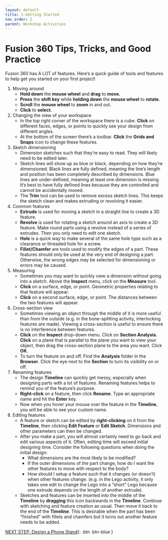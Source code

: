 ```yaml
---
layout: default
title: 1-Getting Started
nav_order: 2
parent: Workshop Activities
---
```


# Fusion 360 Tips, Tricks, and Good Practice

Fusion 360 has A LOT of features. Here’s a quick guide of tools and features to help get you started on your first project!

1.  Moving around
    -   **Hold down** the **mouse wheel** and **drag** to **move.**
    -   **Press** the **shift key** while **holding down** the **mouse wheel** to **rotate.**
    -   **Scroll** the **mouse wheel** to **zoom** in and out.
    -   **Click** to **select.**
2.  Changing the view of your workspace
    -   In the top right corner of the workspace there is a cube. **Click** on different faces, edges, or points to quickly see your design from different angles.
    -   At the bottom of the screen there’s a toolbar. **Click** the **Grids and Snaps** icon to change these features.
3.  Sketch dimensioning
    -   Dimension sketches such that they’re easy to read. They will likely need to be edited later.
    -   Sketch lines will show up as blue or black, depending on how they’re dimensioned. Black lines are fully defined, meaning the line’s length and position has been completely described by dimensions. Blue lines are under-defined, meaning at least one dimension is missing. It’s best to have fully defined lines because they are controlled and cannot be accidentally moved.
    -   The **Trim** tool can be used to remove excess sketch lines. This keeps the sketch clean and makes extruding or revolving it easier.
4.  Common features
    -   **Extrude** is used for moving a sketch in a straight line to create a 3D feature.
    -   **Revolve** is used for rotating a sketch around an axis to create a 3D feature. Make round parts using a revolve instead of a series of extrudes. Then you only need to edit one sketch.
    -   **Hole** is a quick way to make several of the same hole type such as a clearance or threaded hole for a screw.
    -   **Fillet/Chamfer** are tools used to modify the edges of a part. These features should only be used at the very end of designing a part. Otherwise, the wrong edges may be selected for dimensioning or errors may be caused.
5.  Measuring
    -   Sometimes you may want to quickly view a dimension without going into a sketch. Above the **Inspect** menu, click on the **Measure** tool.
    -   **Click** on a surface, edge, or point. Geometric properties relating to that feature will appear.
    -   **Click** on a second surface, edge, or point. The distances between the two features will appear.
6.  Cross-section view
    -   Sometimes viewing an object through the middle of it is more useful than from the outside (e.g. in the bone-splitting activity, interlocking features are made). Viewing a cross-section is useful to ensure there is no interference between features.
    -   **Click** on the **Inspect** drop-down menu. Click on **Section Analysis. Click** on a plane that is parallel to the plane you want to view your object, then drag the cross-section plane to the area you want. Click **OK**.
    -   To turn the feature on and off. Find the **Analysis** folder in the **Browser**. Click the eye next to the **Section** to turn its visibility on or off.
7.  Renaming features
    -   The design **Timeline** can quickly get messy, especially when designing parts with a lot of features. Renaming features helps to remind you of the feature’s purpose.
    -   **Right-click** on a feature, then click **Rename**. Type an appropriate name and hit the **Enter** key.
    -   Now when you hover your mouse over the feature in the **Timeline**, you will be able to see your custom name.
8.  Editing features
    -   A feature or sketch can be edited by **right-clicking** on it from the **Timeline**, then clicking **Edit Feature** or **Edit Sketch**. Dimensions and other parameters can then be changed.
    -   After you make a part, you will almost certainly need to go back and edit various aspects of it. Often, editing time will exceed initial designing time. Consider the following questions when doing the initial design:
        -   What dimensions are the most likely to be modified?
        -   If the outer dimensions of the part change, how do I want the other features to move with respect to the body?
        -   How should I setup a feature such that it changes (or doesn’t) when other features change. (e.g. in the Lego activity, it only takes one edit to change the Lego into a “short” Lego because one extrude depends on the length of another extrude).
    -   Sketches and features can be inserted into the middle of the **Timeline** by **dragging** this icon backwards in the **Timeline**. Continue with sketching and feature creation as usual. Then move it back to the end of the **Timeline**. This is desirable when the part has been “finished” with fillets and chamfers but it turns out another feature needs to be added.

[NEXT STEP: Design a Phone Stand](act-2.html){: .btn .btn-blue }
